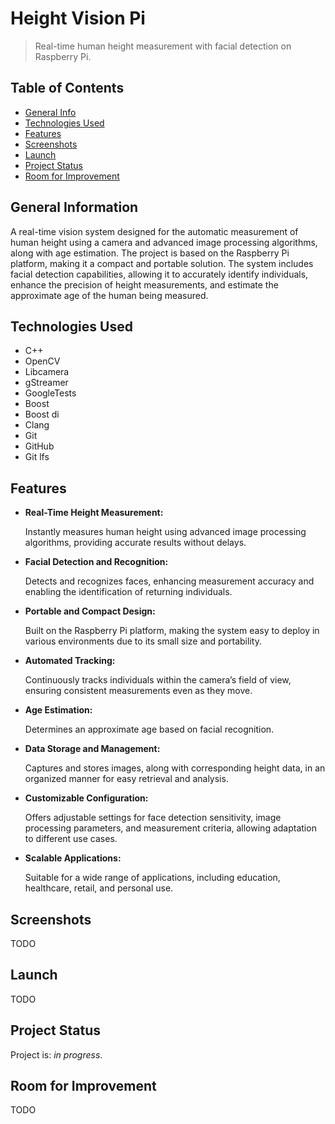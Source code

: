 # Height Vision Pi

> Real-time human height measurement with facial detection on Raspberry Pi.

## Table of Contents

* [General Info](#general-information)
* [Technologies Used](#technologies-used)
* [Features](#features)
* [Screenshots](#screenshots)
* [Launch](#launch)
* [Project Status](#project-status)
* [Room for Improvement](#room-for-improvement)

## General Information

A real-time vision system designed for the automatic measurement of human height using a camera and advanced image processing algorithms, along with age estimation. The project is based on the Raspberry Pi platform, making it a compact and portable solution. The system includes facial detection capabilities, allowing it to accurately identify individuals, enhance the precision of height measurements, and estimate the approximate age of the human being measured.

## Technologies Used

- C++
- OpenCV
- Libcamera
- gStreamer
- GoogleTests
- Boost
- Boost di
- Clang
- Git
- GitHub
- Git lfs

## Features

* **Real-Time Height Measurement:**

    Instantly measures human height using advanced image processing algorithms, providing accurate results without delays.


* **Facial Detection and Recognition:**

    Detects and recognizes faces, enhancing measurement accuracy and enabling the identification of returning individuals.


* **Portable and Compact Design:**

    Built on the Raspberry Pi platform, making the system easy to deploy in various environments due to its small size and portability.


* **Automated Tracking:**

    Continuously tracks individuals within the camera’s field of view, ensuring consistent measurements even as they move.


* **Age Estimation:**

    Determines an approximate age based on facial recognition.


* **Data Storage and Management:**

    Captures and stores images, along with corresponding height data, in an organized manner for easy retrieval and analysis.


* **Customizable Configuration:**

    Offers adjustable settings for face detection sensitivity, image processing parameters, and measurement criteria, allowing adaptation to different use cases.


* **Scalable Applications:**

    Suitable for a wide range of applications, including education, healthcare, retail, and personal use.

## Screenshots

TODO

## Launch

TODO

## Project Status

Project is: _in progress_.

## Room for Improvement

TODO
